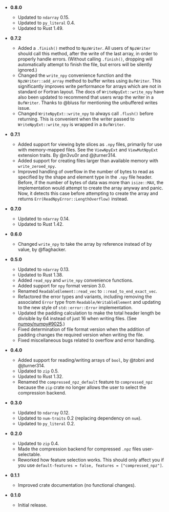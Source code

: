 * **0.8.0**

  * Updated to `ndarray` 0.15.
  * Updated to `py_literal` 0.4.
  * Updated to Rust 1.49.

* **0.7.2**

  * Added a `.finish()` method to `NpzWriter`. All users of `NpzWriter` should
    call this method, after the write of the last array, in order to properly
    handle errors. (Without calling `.finish()`, dropping will automatically
    attempt to finish the file, but errors will be silently ignored.)
  * Changed the `write_npy` convenience function and the `NpzWriter::add_array`
    method to buffer writes using `BufWriter`. This significantly improves
    write performance for arrays which are not in standard or Fortran layout.
    The docs of `WriteNpyExt::write_npy` have also been updated to recommend
    that users wrap the writer in a `BufWriter`. Thanks to @bluss for
    mentioning the unbuffered writes issue.
  * Changed `WriteNpyExt::write_npy` to always call `.flush()` before
    returning. This is convenient when the writer passed to
    `WriteNpyExt::write_npy` is wrapped in a `BufWriter`.

* **0.7.1**

  * Added support for viewing byte slices as `.npy` files, primarily for use
    with memory-mapped files. See the `ViewNpyExt` and `ViewMutNpyExt`
    extension traits. By @n3vu0r and @jturner314.
  * Added support for creating files larger than available memory with
    `write_zeroed_npy`.
  * Improved handling of overflow in the number of bytes to read as specified
    by the shape and element type in the `.npy` file header. Before, if the
    number of bytes of data was more than `isize::MAX`, the implementation
    would attempt to create the array anyway and panic. Now, it detects this
    case before attempting to create the array and returns
    `Err(ReadNpyError::LengthOverflow)` instead.

* **0.7.0**

  * Updated to `ndarray` 0.14.
  * Updated to Rust 1.42.

* **0.6.0**

  * Changed `write_npy` to take the array by reference instead of by value, by
    @flaghacker.

* **0.5.0**

  * Updated to `ndarray` 0.13.
  * Updated to Rust 1.38.
  * Added `read_npy` and `write_npy` convenience functions.
  * Added support for `npy` format version 3.0.
  * Renamed `ReadableElement::read_vec` to `::read_to_end_exact_vec`.
  * Refactored the error types and variants, including removing the associated
    `Error` type from `Readable/WritableElement` and updating to the new style
    of `std::error::Error` implementation.
  * Updated the padding calculation to make the total header length be
    divisible by 64 instead of just 16 when writing files. (See
    [numpy/numpy#9025](https://github.com/numpy/numpy/pull/9025).)
  * Fixed determination of file format version when the addition of padding
    changes the required version when writing the file.
  * Fixed miscellaneous bugs related to overflow and error handling.

* **0.4.0**

  * Added support for reading/writing arrays of `bool`, by @tobni and
    @jturner314.
  * Updated to `zip` 0.5.
  * Updated to Rust 1.32.
  * Renamed the `compressed_npz_default` feature to `compressed_npz` because
    the `zip` crate no longer allows the user to select the compression
    backend.

* **0.3.0**

  * Updated to `ndarray` 0.12.
  * Updated to `num-traits` 0.2 (replacing dependency on `num`).
  * Updated to `py_literal` 0.2.

* **0.2.0**

  * Updated to `zip` 0.4.
  * Made the compression backend for compressed `.npz` files user-selectable.
  * Reworked how feature selection works. This should only affect you if you
    use `default-features = false, features = ["compressed_npz"]`.

* **0.1.1**

  * Improved crate documentation (no functional changes).

* **0.1.0**

  * Initial release.
